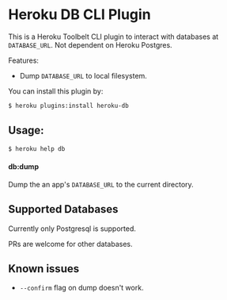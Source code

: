 Heroku DB CLI Plugin
====================

This is a Heroku Toolbelt CLI plugin to interact with databases at `DATABASE_URL`. Not dependent on Heroku Postgres.

Features:

* Dump `DATABASE_URL` to local filesystem.

You can install this plugin by:

```sh
$ heroku plugins:install heroku-db
```


## Usage:

```sh
$ heroku help db
```


#### db:dump

Dump the an app's `DATABASE_URL` to the current directory.


## Supported Databases

Currently only Postgresql is supported.

PRs are welcome for other databases.


## Known issues

* `--confirm` flag on dump doesn't work.
